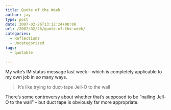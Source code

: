 ```yaml
---
title: Quote of the Week
author: jay
type: post
date: 2007-02-26T13:12:24+00:00
url: /2007/02/26/quote-of-the-week/
categories:
  - Reflections
  - Uncategorized
tags:
  - quotable

---
```

My wife’s IM status message last week &#8211; which is completely applicable to my own job in _so_ many ways.

> It’s like trying to duct-tape Jell-O to the wall

There’s some controversy about whether that’s supposed to be “nailing Jell-O to the wall” &#8211; but duct tape is obviously far more appropriate.